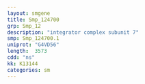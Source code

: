 ```yaml
---
layout: smgene
title: Smp_124700
grp: Smp_12
description: "integrator complex subunit 7"
smp: Smp_124700.1
uniprot: "G4VD56"
length:  3573
cdd: "ns"
kk: K13144
categories: sm
---
```

